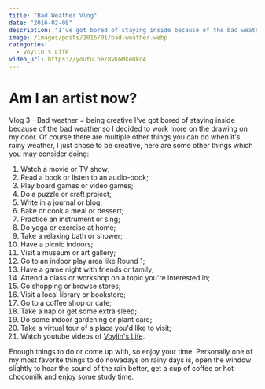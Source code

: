 ```yaml
---
title: "Bad Weather Vlog"
date: "2016-02-08"
description: "I've got bored of staying inside because of the bad weather so I decided to work more on the drawing on my door. Of course there are multiple other things you can do when it's rainy weather, I just chose to be creative, here are some other things which you may consider doing."
image: /images/posts/2016/01/bad-weather.webp
categories:
  - Voylin's Life
video_url: https://youtu.be/8vKGMkeDkoA
---
```


# Am I an artist now?

Vlog 3 - Bad weather = being creative
I've got bored of staying inside because of the bad weather so I decided to work more on the drawing on my door. Of course there are multiple other things you can do when it's rainy weather, I just chose to be creative, here are some other things which you may consider doing:

1. Watch a movie or TV show;
1. Read a book or listen to an audio-book;
1. Play board games or video games;
1. Do a puzzle or craft project;
1. Write in a journal or blog;
1. Bake or cook a meal or dessert;
1. Practice an instrument or sing;
1. Do yoga or exercise at home;
1. Take a relaxing bath or shower;
1. Have a picnic indoors;
1. Visit a museum or art gallery;
1. Go to an indoor play area like Round 1;
1. Have a game night with friends or family;
1. Attend a class or workshop on a topic you're interested in;
1. Go shopping or browse stores;
1. Visit a local library or bookstore;
1. Go to a coffee shop or cafe;
1. Take a nap or get some extra sleep;
1. Do some indoor gardening or plant care;
1. Take a virtual tour of a place you'd like to visit;
1. Watch youtube videos of [Voylin's Life](https://youtube.com/voylin).

Enough things to do or come up with, so enjoy your time. Personally one of my most favorite things to do nowadays on rainy days is, open the window slightly to hear the sound of the rain better, get a cup of coffee or hot chocomilk and enjoy some study time.